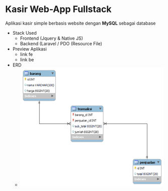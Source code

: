 # Kasir Web-App Fullstack

Aplikasi kasir simple berbasis website dengan **MySQL** sebagai database

- Stack Used
  - Frontend (Jquery & Native JS)
  - Backend (Laravel / PDO (Resource File)
- Preview Aplikasi
  - link fe
  - link be
- ERD 
  - ![Gambar ERD](Resource/Erd_Kasir.png)
